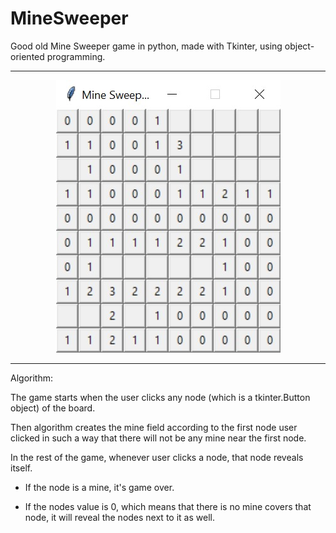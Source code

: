 # MineSweeper

Good old Mine Sweeper game in python, made with Tkinter, using object-oriented programming.


---

<p align="center">
  <img src="https://github.com/ErtyumPX/MineSweeper/blob/main/image_game.jpeg">
</p>

---


Algorithm:

The game starts when the user clicks any node (which is a tkinter.Button object) of the board.

Then algorithm creates the mine field according to the first node user clicked in such a way that there will not be any mine near the first node.

In the rest of the game, whenever user clicks a node, that node reveals itself.

- If the node is a mine, it's game over.

- If the nodes value is 0, which means that there is no mine covers that node, it will reveal the nodes next to it as well.
